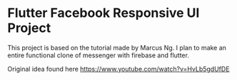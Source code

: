 # Flutter Facebook Responsive UI Project

This project is based on the tutorial made by Marcus Ng.
I plan to make an entire functional clone of messenger with firebase and flutter.

Original idea found here
https://www.youtube.com/watch?v=HvLb5gdUfDE
